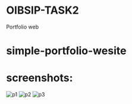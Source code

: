 # OIBSIP-TASK2

Portfolio web

# simple-portfolio-wesite

# screenshots:

![p1](https://github.com/krishnavish9329/OIBSIP-TASK2/assets/108523587/f290d2a5-464d-478d-9f66-b545f8e7e99f)
![p2](https://github.com/krishnavish9329/OIBSIP-TASK2/assets/108523587/c7a96065-ad35-48f4-8ae4-1847a1ee8116)
![p3](https://github.com/krishnavish9329/OIBSIP-TASK2/assets/108523587/b59fcb2a-16f6-465f-8e0b-f32629ed1fe0)
